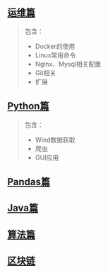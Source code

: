 ## [运维篇](Share-Server.md)
> 包含：
   >* Docker的使用
   >* Linux常用命令
   >* Nginx、Mysql相关配置 
   >* Git相关
   >* 扩展
    
## [Python篇](Share-Python.md)
> 包含：
   >* Wind数据获取
   >* 爬虫
   >* GUI应用 
   
## [Pandas篇](Share-Pandas.md)
## [Java篇](Share-Server.md)
## [算法篇](Share-Algorithm.md)
## [区块链](Share-BlockChain.md)